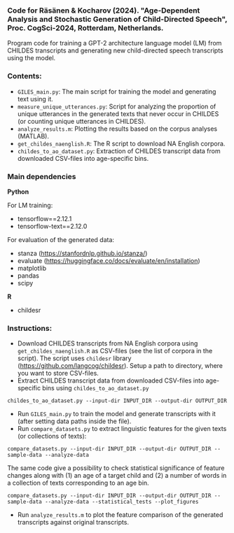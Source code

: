 ### Code for Räsänen & Kocharov (2024). "Age-Dependent Analysis and Stochastic Generation of Child-Directed Speech", Proc. CogSci-2024, Rotterdam, Netherlands.

Program code for training a GPT-2 architecture language model (LM) from CHILDES transcripts and generating new child-directed speech transcripts using the model. 

### Contents:
- `GILES_main.py`: The main script for training the model and generating text using it.
- `measure_unique_utterances.py`: Script for analyzing the proportion of unique utterances in the generated texts that never occur in CHILDES (or counting unique utterances in CHILDES).
- `analyze_results.m`: Plotting the results based on the corpus analyses (MATLAB).
- `get_childes_naenglish.R`: The R script to download NA English corpora.
- `childes_to_ao_dataset.py`: Extraction of CHILDES transcript data from downloaded CSV-files into age-specific bins.
### Main dependencies
**Python**

For LM training:

- tensorflow==2.12.1
- tensorflow-text==2.12.0

For evaluation of the generated data:
- stanza (https://stanfordnlp.github.io/stanza/)
- evaluate (https://huggingface.co/docs/evaluate/en/installation)
- matplotlib
- pandas
- scipy

**R**
- childesr

### Instructions:

- Download CHILDES transcripts from NA English corpora using `get_childes_naenglish.R` as CSV-files (see the list of corpora in the script). The script uses `childesr` library (https://github.com/langcog/childesr). Setup a path to directory, where you want to store CSV-files.
- Extract CHILDES transcript data from downloaded CSV-files into age-specific bins using `childes_to_ao_dataset.py`
```
childes_to_ao_dataset.py --input-dir INPUT_DIR --output-dir OUTPUT_DIR
```
- Run `GILES_main.py` to train the model and generate transcripts with it (after setting data paths inside the file).
- Run `compare_datasets.py` to extract linguistic features for the given texts (or collections of texts):
```
compare_datasets.py --input-dir INPUT_DIR --output-dir OUTPUT_DIR --sample-data --analyze-data
```
The same code give a possibility to check statistical significance of feature changes along with (1) an age of a target child and (2) a number of words in a collection of texts corresponding to an age bin.
```
compare_datasets.py --input-dir INPUT_DIR --output-dir OUTPUT_DIR --sample-data --analyze-data --statistical_tests --plot_figures
```

- Run `analyze_results.m` to plot the feature comparison of the generated transcripts against original transcripts.
